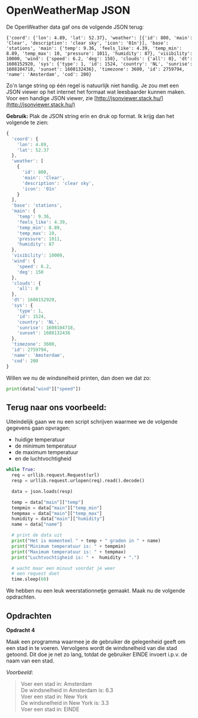 # OpenWeatherMap JSON

De OpenWeather data gaf ons de volgende JSON terug:

```text
{'coord': {'lon': 4.89, 'lat': 52.37}, 'weather': [{'id': 800, 'main': 'Clear', 'description': 'clear sky', 'icon': '01n'}], 'base': 'stations', 'main': {'temp': 9.36, 'feels_like': 4.39, 'temp_min': 8.89, 'temp_max': 10, 'pressure': 1011, 'humidity': 87}, 'visibility': 10000, 'wind': {'speed': 6.2, 'deg': 150}, 'clouds': {'all': 0}, 'dt': 1608152920, 'sys': {'type': 1, 'id': 1524, 'country': 'NL', 'sunrise': 1608104718, 'sunset': 1608132436}, 'timezone': 3600, 'id': 2759794, 'name': 'Amsterdam', 'cod': 200}
```

Zo'n lange string op één regel is natuurlijk niet handig. Je zou met een JSON viewer op het internet het formaat wat leesbaarder kunnen maken. Voor een handige JSON viewer, zie [http://jsonviewer.stack.hu/](http://jsonviewer.stack.hu/)

**Gebruik:** Plak de JSON string erin en druk op format. Ik krijg dan het volgende te zien:

```javascript
{
  'coord': {
    'lon': 4.89,
    'lat': 52.37
  },
  'weather': [
    {
      'id': 800,
      'main': 'Clear',
      'description': 'clear sky',
      'icon': '01n'
    }
  ],
  'base': 'stations',
  'main': {
    'temp': 9.36,
    'feels_like': 4.39,
    'temp_min': 8.89,
    'temp_max': 10,
    'pressure': 1011,
    'humidity': 87
  },
  'visibility': 10000,
  'wind': {
    'speed': 6.2,
    'deg': 150
  },
  'clouds': {
    'all': 0
  },
  'dt': 1608152920,
  'sys': {
    'type': 1,
    'id': 1524,
    'country': 'NL',
    'sunrise': 1608104718,
    'sunset': 1608132436
  },
  'timezone': 3600,
  'id': 2759794,
  'name': 'Amsterdam',
  'cod': 200
}
```

Willen we nu de windsnelheid printen, dan doen we dat zo:

```python
print(data["wind"]["speed"])
```

## Terug naar ons voorbeeld:

Uiteindelijk gaan we nu een script schrijven waarmee we de volgende gegevens gaan opvragen:

* huidige temperatuur
* de minimum temperatuur
* de maximum temperatuur
* en de luchtvochtigheid

```python
while True:
  req = urllib.request.Request(url)
  resp = urllib.request.urlopen(req).read().decode()

  data = json.loads(resp)

  temp = data["main"]["temp"]
  tempmin = data["main"]["temp_min"]
  tempmax = data["main"]["temp_max"]
  humidity = data["main"]["humidity"]
  name = data["name"]

  # print de data uit
  print("Het is momenteel " + temp + " graden in " + name)
  print("Minimum temperatuur is: " + tempmin)
  print("Maximum temperatuur is: " + tempmax)
  print("Luchtvochtigheid is: " +  humidity + ".")

  # wacht maar een minuut voordat je weer
  # een request doet
  time.sleep(60)
```

We hebben nu een leuk weerstationnetje gemaakt. Maak nu de volgende opdrachten.

## Opdrachten

**Opdracht 4**

Maak een programma waarmee je de gebruiker de gelegenheid geeft om een stad in te voeren. Vervolgens wordt de windsnelheid van die stad getoond. Dit doe je net zo lang, totdat de gebruiker EINDE invoert i.p.v. de naam van een stad.

_Voorbeeld_:

> Voer een stad in: Amsterdam  
> De windsnelheid in Amsterdam is: 6.3   
> Voer een stad in: New York   
> De windsnelheid in New York is: 3.3   
> Voer een stad in: EINDE

